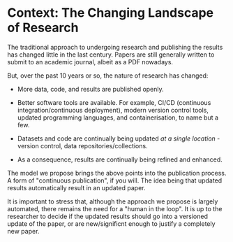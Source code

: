 # Context: The Changing Landscape of Research

The traditional approach to undergoing research and publishing the results has changed little in the last century. Papers are still generally written to submit to an academic journal, albeit as a PDF nowadays.

But, over the past 10 years or so, the nature of research has changed:

* More data, code, and results are published openly.

* Better software tools are available. For example, CI/CD (continuous integration/continuous deployment), modern version control tools, updated programming languages, and containerisation, to name but a few.

* Datasets and code are continually being updated *at a single location* - version control, data repositories/collections.

* As a consequence, results are continually being refined and enhanced.

The model we propose brings the above points into the publication process. A form of "continuous publication", if you will. The idea being that updated results automatically result in an updated paper.

It is important to stress that, although the approach we propose is largely automated, there remains the need for a "human in the loop". It is up to the researcher to decide if the updated results should go into a versioned update of the paper, or are new/significnt enough to justify a completely new paper.

